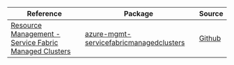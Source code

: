 | Reference | Package | Source |
|---|---|---|
|[Resource Management - Service Fabric Managed Clusters](mgmt-servicefabricmanagedclusters-readme.md)|[azure-mgmt-servicefabricmanagedclusters](https://pypi.org/project/azure-mgmt-servicefabricmanagedclusters)|[Github](https://github.com/Azure/azure-sdk-for-python)|
